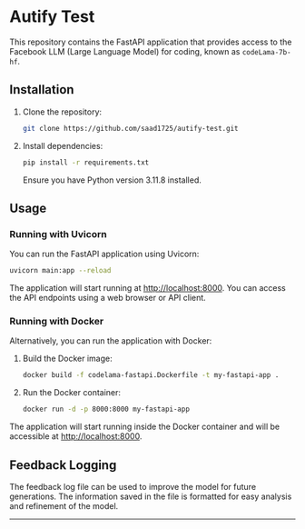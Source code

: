 

# Autify Test

This repository contains the  FastAPI application that provides access to the Facebook LLM (Large Language Model) for coding, known as `codeLama-7b-hf`.

## Installation

1. Clone the repository:

    ```bash
    git clone https://github.com/saad1725/autify-test.git
    ```

2. Install dependencies:

    ```bash
    pip install -r requirements.txt
    ```

    Ensure you have Python version 3.11.8 installed.

## Usage

### Running with Uvicorn

You can run the FastAPI application using Uvicorn:

```bash
uvicorn main:app --reload
```

The application will start running at [http://localhost:8000](http://localhost:8000). You can access the API endpoints using a web browser or API client.

### Running with Docker

Alternatively, you can run the application with Docker:

1. Build the Docker image:

    ```bash
    docker build -f codelama-fastapi.Dockerfile -t my-fastapi-app .
    ```

2. Run the Docker container:

    ```bash
    docker run -d -p 8000:8000 my-fastapi-app
    ```

The application will start running inside the Docker container and will be accessible at [http://localhost:8000](http://localhost:8000).

## Feedback Logging

The feedback log file can be used to improve the model for future generations. The information saved in the file is formatted for easy analysis and refinement of the model.

---
